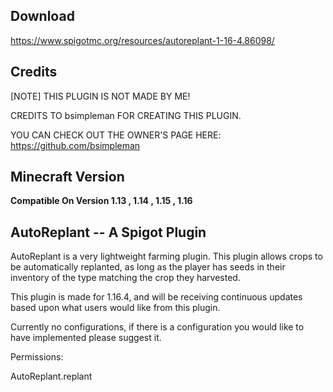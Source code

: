 Download
-------------
https://www.spigotmc.org/resources/autoreplant-1-16-4.86098/

Credits
--------------
[NOTE] THIS PLUGIN IS NOT MADE BY ME!

CREDITS TO bsimpleman FOR CREATING THIS PLUGIN.

YOU CAN CHECK OUT THE OWNER'S PAGE HERE: https://github.com/bsimpleman

Minecraft Version
--------------
**Compatible On Version 1.13 , 1.14 , 1.15 , 1.16**

AutoReplant -- A Spigot Plugin
--------------

AutoReplant is a very lightweight farming plugin. This plugin allows crops to be automatically replanted, as long as the player has seeds in their inventory of the type matching the crop they harvested.

This plugin is made for 1.16.4, and will be receiving continuous updates based upon what users would like from this plugin.

Currently no configurations, if there is a configuration you would like to have implemented please suggest it.

Permissions:

AutoReplant.replant
